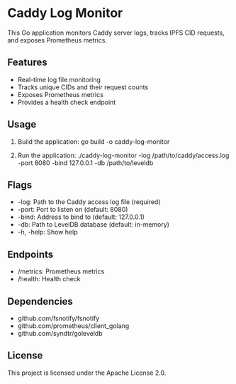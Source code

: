 # Caddy Log Monitor

This Go application monitors Caddy server logs, tracks IPFS CID requests, and exposes Prometheus metrics.

## Features

- Real-time log file monitoring
- Tracks unique CIDs and their request counts
- Exposes Prometheus metrics
- Provides a health check endpoint

## Usage

1. Build the application:
   go build -o caddy-log-monitor

2. Run the application:
   ./caddy-log-monitor -log /path/to/caddy/access.log -port 8080 -bind 127.0.0.1 -db /path/to/leveldb

## Flags

- -log: Path to the Caddy access log file (required)
- -port: Port to listen on (default: 8080)
- -bind: Address to bind to (default: 127.0.0.1)
- -db: Path to LevelDB database (default: in-memory)
- -h, -help: Show help

## Endpoints

- /metrics: Prometheus metrics
- /health: Health check

## Dependencies

- github.com/fsnotify/fsnotify
- github.com/prometheus/client_golang
- github.com/syndtr/goleveldb

## License

This project is licensed under the Apache License 2.0.
